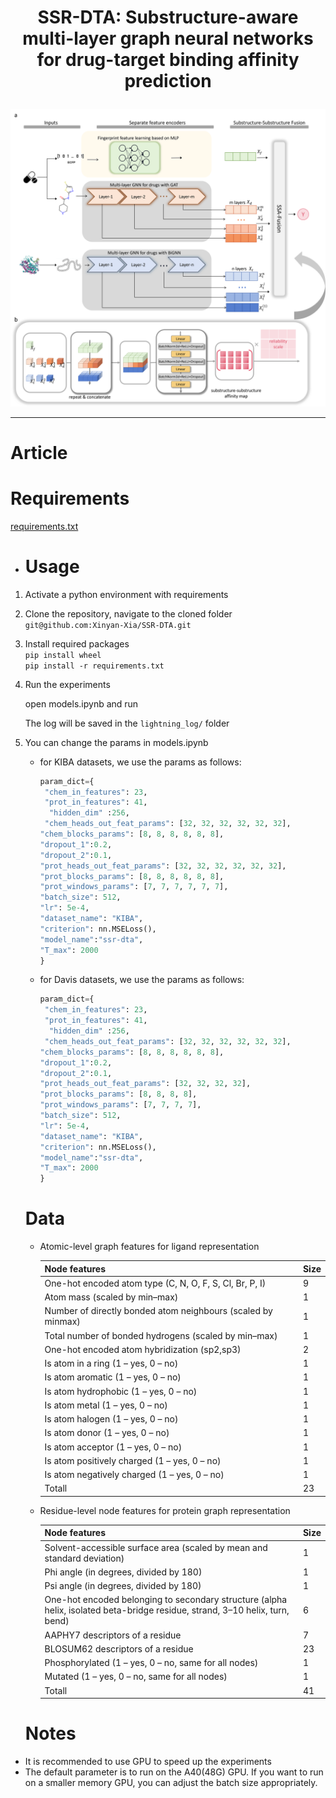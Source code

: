 <h1 align="center">
<p> SSR-DTA: Substructure-aware multi-layer graph neural networks for drug-target binding affinity prediction</h1>

<p align="center"><img src="./img/overview.png" alt="logo" width="700px" /></p>

 ---

# Article



# Requirements

[requirements.txt](requirements.txt) 

- # Usage
1. Activate a python environment with requirements <br />

2. Clone the repository, navigate to the cloned folder <br />
   `git@github.com:Xinyan-Xia/SSR-DTA.git` <br />
   

3. Install required packages <br />
   `pip install wheel` <br />
   `pip install -r requirements.txt` <br />

4. Run the experiments <br />
   
   
   
   open models.ipynb and run
   
   
   The log will be saved in the `lightning_log/` folder <br />

5. You can change the params in models.ipynb <br />
   
   - for KIBA datasets, we use the params as follows:
     
     ```python
     param_dict={
      "chem_in_features": 23,
      "prot_in_features": 41,
       "hidden_dim" :256,
      "chem_heads_out_feat_params": [32, 32, 32, 32, 32, 32], 
     "chem_blocks_params": [8, 8, 8, 8, 8, 8],
     "dropout_1":0.2,
     "dropout_2":0.1,
     "prot_heads_out_feat_params": [32, 32, 32, 32, 32, 32], 
     "prot_blocks_params": [8, 8, 8, 8, 8, 8],
     "prot_windows_params": [7, 7, 7, 7, 7, 7],
     "batch_size": 512,
     "lr": 5e-4,
     "dataset_name": "KIBA",
     "criterion": nn.MSELoss(),
     "model_name":"ssr-dta",
     "T_max": 2000
     }
     ```
   
   - for Davis datasets, we use the params as follows:
     
     ```python
     param_dict={
      "chem_in_features": 23,
      "prot_in_features": 41,
       "hidden_dim" :256,
      "chem_heads_out_feat_params": [32, 32, 32, 32, 32, 32], 
     "chem_blocks_params": [8, 8, 8, 8, 8, 8],
     "dropout_1":0.2,
     "dropout_2":0.1,
     "prot_heads_out_feat_params": [32, 32, 32, 32], 
     "prot_blocks_params": [8, 8, 8, 8],
     "prot_windows_params": [7, 7, 7, 7],
     "batch_size": 512,
     "lr": 5e-4,
     "dataset_name": "KIBA",
     "criterion": nn.MSELoss(),
     "model_name":"ssr-dta",
     "T_max": 2000
     }
     ```
   
   # Data
   
   - Atomic-level graph features for ligand representation
     
     | Node features                                                | Size |
     | ------------------------------------------------------------ | ---- |
     | One-hot encoded atom type (C, N, O, F, S, Cl, Br, P, I)      | 9    |
     | Atom mass (scaled by min–max)                                | 1    |
     | Number of directly bonded atom neighbours (scaled by minmax) | 1    |
     | Total number of bonded hydrogens (scaled by min–max)         | 1    |
     | One-hot encoded atom hybridization (sp2,sp3)                 | 2    |
     | Is atom in a ring (1 – yes, 0 – no)                          | 1    |
     | Is atom aromatic (1 – yes, 0 – no)                           | 1    |
     | Is atom hydrophobic (1 – yes, 0 – no)                        | 1    |
     | Is atom metal (1 – yes, 0 – no)                              | 1    |
     | Is atom halogen (1 – yes, 0 – no)                            | 1    |
     | Is atom donor (1 – yes, 0 – no)                              | 1    |
     | Is atom acceptor (1 – yes, 0 – no)                           | 1    |
     | Is atom positively charged (1 – yes, 0 – no)                 | 1    |
     | Is atom negatively charged (1 – yes, 0 – no)                 | 1    |
     | Totall                                                       | 23   |
   
   - Residue-level node features for protein graph representation
     
     | Node features                                                                                                                | Size |
     | ---------------------------------------------------------------------------------------------------------------------------- | ---- |
     | Solvent-accessible surface area (scaled by mean and standard deviation)                                                      | 1    |
     | Phi angle (in degrees, divided by 180)                                                                                       | 1    |
     | Psi angle (in degrees, divided by 180)                                                                                       | 1    |
     | One-hot encoded belonging to secondary structure (alpha helix, isolated beta-bridge residue, strand, 3–10 helix, turn, bend) | 6    |
     | AAPHY7 descriptors of a residue                                                                                              | 7    |
     | BLOSUM62 descriptors of a residue                                                                                            | 23   |
     | Phosphorylated (1 – yes, 0 – no, same for all nodes)                                                                         | 1    |
     | Mutated (1 – yes, 0 – no, same for all nodes)                                                                                | 1    |
     | Totall                                                                                                                       | 41   |
   
   # Notes
- It is recommended to use GPU to speed up the experiments 
- The default parameter is to run on the A40(48G) GPU. If you want to run on a smaller memory GPU, you can adjust the batch size appropriately.
